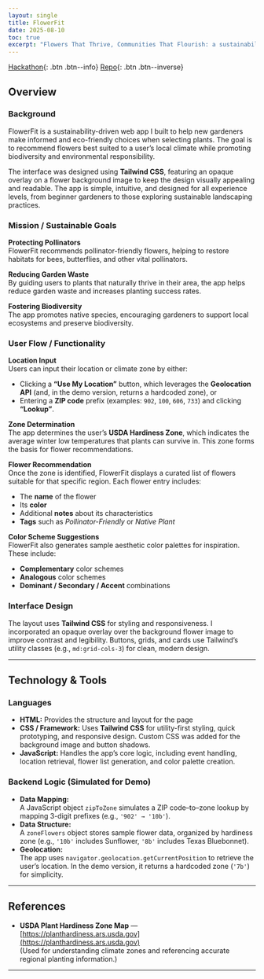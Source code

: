 ```yaml
---
layout: single
title: FlowerFit
date: 2025-08-10
toc: true
excerpt: "Flowers That Thrive, Communities That Flourish: a sustainability-focused web app that helps new gardeners choose plants suited to their local climate."
---
```


[Hackathon][project]{: .btn .btn--info}
[Repo][repo]{: .btn .btn--inverse}

## Overview

### Background

FlowerFit is a sustainability-driven web app I built to help new gardeners make informed and eco-friendly choices when selecting plants. The goal is to recommend flowers best suited to a user’s local climate while promoting biodiversity and environmental responsibility.

The interface was designed using **Tailwind CSS**, featuring an opaque overlay on a flower background image to keep the design visually appealing and readable. The app is simple, intuitive, and designed for all experience levels, from beginner gardeners to those exploring sustainable landscaping practices.

### Mission / Sustainable Goals

**Protecting Pollinators**  
FlowerFit recommends pollinator-friendly flowers, helping to restore habitats for bees, butterflies, and other vital pollinators.

**Reducing Garden Waste**  
By guiding users to plants that naturally thrive in their area, the app helps reduce garden waste and increases planting success rates.

**Fostering Biodiversity**  
The app promotes native species, encouraging gardeners to support local ecosystems and preserve biodiversity.

### User Flow / Functionality

**Location Input**  
Users can input their location or climate zone by either:

- Clicking a **“Use My Location”** button, which leverages the **Geolocation API** (and, in the demo version, returns a hardcoded zone), or
- Entering a **ZIP code** prefix (examples: `902`, `100`, `606`, `733`) and clicking **“Lookup”**.

**Zone Determination**  
The app determines the user’s **USDA Hardiness Zone**, which indicates the average winter low temperatures that plants can survive in. This zone forms the basis for flower recommendations.

**Flower Recommendation**  
Once the zone is identified, FlowerFit displays a curated list of flowers suitable for that specific region. Each flower entry includes:

- The **name** of the flower
- Its **color**
- Additional **notes** about its characteristics
- **Tags** such as _Pollinator-Friendly_ or _Native Plant_

**Color Scheme Suggestions**  
FlowerFit also generates sample aesthetic color palettes for inspiration. These include:

- **Complementary** color schemes
- **Analogous** color schemes
- **Dominant / Secondary / Accent** combinations

### Interface Design

The layout uses **Tailwind CSS** for styling and responsiveness. I incorporated an opaque overlay over the background flower image to improve contrast and legibility. Buttons, grids, and cards use Tailwind’s utility classes (e.g., `md:grid-cols-3`) for clean, modern design.

---

## Technology & Tools

### Languages

- **HTML:** Provides the structure and layout for the page
- **CSS / Framework:** Uses **Tailwind CSS** for utility-first styling, quick prototyping, and responsive design. Custom CSS was added for the background image and button shadows.
- **JavaScript:** Handles the app’s core logic, including event handling, location retrieval, flower list generation, and color palette creation.

### Backend Logic (Simulated for Demo)

- **Data Mapping:**  
  A JavaScript object `zipToZone` simulates a ZIP code–to–zone lookup by mapping 3-digit prefixes (e.g., `'902' → '10b'`).
- **Data Structure:**  
  A `zoneFlowers` object stores sample flower data, organized by hardiness zone (e.g., `'10b'` includes Sunflower, `'8b'` includes Texas Bluebonnet).
- **Geolocation:**  
  The app uses `navigator.geolocation.getCurrentPosition` to retrieve the user’s location. In the demo version, it returns a hardcoded zone (`'7b'`) for simplicity.

---

## References

- **USDA Plant Hardiness Zone Map** — [https://planthardiness.ars.usda.gov](https://planthardiness.ars.usda.gov)  
  (Used for understanding climate zones and referencing accurate regional planting information.)

---

[project]: #
[repo]: #
